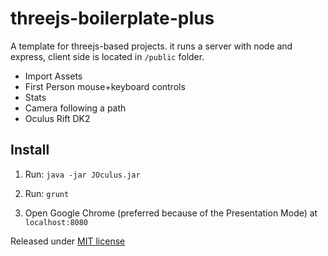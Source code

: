 # threejs-boilerplate-plus
A template for threejs-based projects. it runs a server with node and express, client side is located in `/public` folder.

  - Import Assets
  - First Person mouse+keyboard controls
  - Stats
  - Camera following a path
  - Oculus Rift DK2


Install
-------

 1) Run:
  `java -jar JOculus.jar`

 2) Run:
  `grunt`
 
 3) Open Google Chrome (preferred because of the Presentation Mode) at `localhost:8080`



Released under [MIT license](https://github.com/marcomarchesi/threejs-boilerplate-plus/blob/master/LICENSE)

